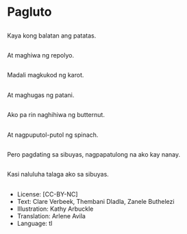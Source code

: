 # Pagluto

##
Kaya kong balatan ang patatas.

##
At maghiwa ng repolyo.

##
Madali magkukod ng karot.

##
At maghugas ng patani.

##
Ako pa rin naghihiwa ng butternut.

##
At nagpuputol-putol ng spinach.

##
Pero pagdating sa sibuyas, nagpapatulong na ako kay nanay.

##
Kasi naluluha talaga ako sa sibuyas.

##
* License: [CC-BY-NC]
* Text: Clare Verbeek, Thembani Dladla, Zanele Buthelezi
* Illustration: Kathy Arbuckle
* Translation: Arlene Avila
* Language: tl
